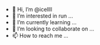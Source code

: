 - 👋 Hi, I’m @icellll
- 👀 I’m interested in run ...
- 🌱 I’m currently learning ...
- 💞️ I’m looking to collaborate on ...
- 📫 How to reach me ...

<!---
icellll/icellll is a ✨ special ✨ repository because its `README.md` (this file) appears on your GitHub profile.
You can click the Preview link to take a look at your changes.
--->
